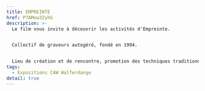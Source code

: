 ```yaml
---
title: EMPREINTE
href: P7AMow3ZyhG
description: >-
  Le film vous invite à découvrir les activités d'Empreinte. 


  Collectif de graveurs autogéré, fondé en 1994. 


  Lieu de création et de rencontre, promotion des techniques traditionnelles de l'estampe,                              cours d'initiation et de spécialisation, accueil d'artistes en résidence,                                                      constitution d'une collection d'oeuvres imprimées, conservées à la BnL.
tags:
  - Expositions CAW Walferdange
detail: true
---
```

